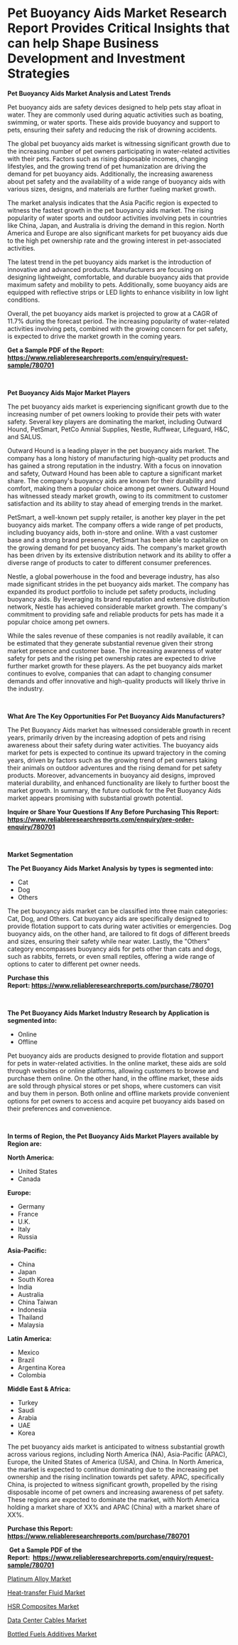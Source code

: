 <p><h1>Pet Buoyancy Aids Market Research Report Provides Critical Insights that can help Shape Business Development and Investment Strategies</h1></p><p><strong>Pet Buoyancy Aids Market Analysis and Latest Trends</strong></p>
<p><p>Pet buoyancy aids are safety devices designed to help pets stay afloat in water. They are commonly used during aquatic activities such as boating, swimming, or water sports. These aids provide buoyancy and support to pets, ensuring their safety and reducing the risk of drowning accidents.</p><p>The global pet buoyancy aids market is witnessing significant growth due to the increasing number of pet owners participating in water-related activities with their pets. Factors such as rising disposable incomes, changing lifestyles, and the growing trend of pet humanization are driving the demand for pet buoyancy aids. Additionally, the increasing awareness about pet safety and the availability of a wide range of buoyancy aids with various sizes, designs, and materials are further fueling market growth.</p><p>The market analysis indicates that the Asia Pacific region is expected to witness the fastest growth in the pet buoyancy aids market. The rising popularity of water sports and outdoor activities involving pets in countries like China, Japan, and Australia is driving the demand in this region. North America and Europe are also significant markets for pet buoyancy aids due to the high pet ownership rate and the growing interest in pet-associated activities.</p><p>The latest trend in the pet buoyancy aids market is the introduction of innovative and advanced products. Manufacturers are focusing on designing lightweight, comfortable, and durable buoyancy aids that provide maximum safety and mobility to pets. Additionally, some buoyancy aids are equipped with reflective strips or LED lights to enhance visibility in low light conditions.</p><p>Overall, the pet buoyancy aids market is projected to grow at a CAGR of 11.7% during the forecast period. The increasing popularity of water-related activities involving pets, combined with the growing concern for pet safety, is expected to drive the market growth in the coming years.</p></p>
<p><strong>Get a Sample PDF of the Report:&nbsp; <a href="https://www.reliableresearchreports.com/enquiry/request-sample/780701">https://www.reliableresearchreports.com/enquiry/request-sample/780701</a></strong></p>
<p>&nbsp;</p>
<p><strong>Pet Buoyancy Aids Major Market Players</strong></p>
<p><p>The pet buoyancy aids market is experiencing significant growth due to the increasing number of pet owners looking to provide their pets with water safety. Several key players are dominating the market, including Outward Hound, PetSmart, PetCo Amnial Supplies, Nestle, Ruffwear, Lifeguard, H&C, and SALUS. </p><p>Outward Hound is a leading player in the pet buoyancy aids market. The company has a long history of manufacturing high-quality pet products and has gained a strong reputation in the industry. With a focus on innovation and safety, Outward Hound has been able to capture a significant market share. The company's buoyancy aids are known for their durability and comfort, making them a popular choice among pet owners. Outward Hound has witnessed steady market growth, owing to its commitment to customer satisfaction and its ability to stay ahead of emerging trends in the market.</p><p>PetSmart, a well-known pet supply retailer, is another key player in the pet buoyancy aids market. The company offers a wide range of pet products, including buoyancy aids, both in-store and online. With a vast customer base and a strong brand presence, PetSmart has been able to capitalize on the growing demand for pet buoyancy aids. The company's market growth has been driven by its extensive distribution network and its ability to offer a diverse range of products to cater to different consumer preferences.</p><p>Nestle, a global powerhouse in the food and beverage industry, has also made significant strides in the pet buoyancy aids market. The company has expanded its product portfolio to include pet safety products, including buoyancy aids. By leveraging its brand reputation and extensive distribution network, Nestle has achieved considerable market growth. The company's commitment to providing safe and reliable products for pets has made it a popular choice among pet owners.</p><p>While the sales revenue of these companies is not readily available, it can be estimated that they generate substantial revenue given their strong market presence and customer base. The increasing awareness of water safety for pets and the rising pet ownership rates are expected to drive further market growth for these players. As the pet buoyancy aids market continues to evolve, companies that can adapt to changing consumer demands and offer innovative and high-quality products will likely thrive in the industry.</p></p>
<p>&nbsp;</p>
<p><strong>What Are The Key Opportunities For Pet Buoyancy Aids Manufacturers?</strong></p>
<p><p>The Pet Buoyancy Aids market has witnessed considerable growth in recent years, primarily driven by the increasing adoption of pets and rising awareness about their safety during water activities. The buoyancy aids market for pets is expected to continue its upward trajectory in the coming years, driven by factors such as the growing trend of pet owners taking their animals on outdoor adventures and the rising demand for pet safety products. Moreover, advancements in buoyancy aid designs, improved material durability, and enhanced functionality are likely to further boost the market growth. In summary, the future outlook for the Pet Buoyancy Aids market appears promising with substantial growth potential.</p></p>
<p><strong>Inquire or Share Your Questions If Any Before Purchasing This Report: <a href="https://www.reliableresearchreports.com/enquiry/pre-order-enquiry/780701">https://www.reliableresearchreports.com/enquiry/pre-order-enquiry/780701</a></strong></p>
<p>&nbsp;</p>
<p><strong>Market Segmentation</strong></p>
<p><strong>The Pet Buoyancy Aids Market Analysis by types is segmented into:</strong></p>
<p><ul><li>Cat</li><li>Dog</li><li>Others</li></ul></p>
<p><p>The pet buoyancy aids market can be classified into three main categories: Cat, Dog, and Others. Cat buoyancy aids are specifically designed to provide flotation support to cats during water activities or emergencies. Dog buoyancy aids, on the other hand, are tailored to fit dogs of different breeds and sizes, ensuring their safety while near water. Lastly, the "Others" category encompasses buoyancy aids for pets other than cats and dogs, such as rabbits, ferrets, or even small reptiles, offering a wide range of options to cater to different pet owner needs.</p></p>
<p><strong>Purchase this Report:&nbsp;<a href="https://www.reliableresearchreports.com/purchase/780701">https://www.reliableresearchreports.com/purchase/780701</a></strong></p>
<p>&nbsp;</p>
<p><strong>The Pet Buoyancy Aids Market Industry Research by Application is segmented into:</strong></p>
<p><ul><li>Online</li><li>Offline</li></ul></p>
<p><p>Pet buoyancy aids are products designed to provide flotation and support for pets in water-related activities. In the online market, these aids are sold through websites or online platforms, allowing customers to browse and purchase them online. On the other hand, in the offline market, these aids are sold through physical stores or pet shops, where customers can visit and buy them in person. Both online and offline markets provide convenient options for pet owners to access and acquire pet buoyancy aids based on their preferences and convenience.</p></p>
<p>&nbsp;</p>
<p><strong>In terms of Region, the Pet Buoyancy Aids Market Players available by Region are:</strong></p>
<p>
    <p> <strong> North America: </strong>
        <ul>
            <li>United States</li>
            <li>Canada</li>
        </ul>
        </p> 
    <p> <strong> Europe: </strong>
        <ul>
            <li>Germany</li>
            <li>France</li>
            <li>U.K.</li>
            <li>Italy</li>
            <li>Russia</li>
        </ul>
        </p> 
    <p> <strong> Asia-Pacific: </strong>
        <ul>
            <li>China</li>
            <li>Japan</li>
            <li>South Korea</li>
            <li>India</li>
            <li>Australia</li>
            <li>China Taiwan</li>
            <li>Indonesia</li>
            <li>Thailand</li>
            <li>Malaysia</li>
        </ul>
        </p> 
    <p> <strong> Latin America: </strong>
        <ul>
            <li>Mexico</li>
            <li>Brazil</li>
            <li>Argentina Korea</li>
            <li>Colombia</li>
        </ul>
        </p> 
    <p> <strong> Middle East & Africa: </strong>
        <ul>
            <li>Turkey</li>
            <li>Saudi</li>
            <li>Arabia</li>
            <li>UAE</li>
            <li>Korea</li>
        </ul>
    </p>
    </p>
<p><p>The pet buoyancy aids market is anticipated to witness substantial growth across various regions, including North America (NA), Asia-Pacific (APAC), Europe, the United States of America (USA), and China. In North America, the market is expected to continue dominating due to the increasing pet ownership and the rising inclination towards pet safety. APAC, specifically China, is projected to witness significant growth, propelled by the rising disposable income of pet owners and increasing awareness of pet safety. These regions are expected to dominate the market, with North America holding a market share of XX% and APAC (China) with a market share of XX%.</p></p>
<p><strong>Purchase this Report: <a href="https://www.reliableresearchreports.com/purchase/780701">https://www.reliableresearchreports.com/purchase/780701</a></strong></p>
<p>&nbsp;<strong>Get a Sample PDF of the Report:&nbsp;&nbsp;<a href="https://www.reliableresearchreports.com/enquiry/request-sample/780701">https://www.reliableresearchreports.com/enquiry/request-sample/780701</a></strong></p>
<p><strong></strong></p>
<p><p><a href="https://medium.com/@katlynbauch/platinum-alloy-market-insights-into-market-cagr-market-trends-and-growth-strategies-1bf779f015ab">Platinum Alloy Market</a></p><p><a href="https://www.linkedin.com/pulse/decoding-heat-transfer-fluid-market-deep-dive-latest-trends/">Heat-transfer Fluid Market</a></p><p><a href="https://github.com/marloy8/Market-Research-Report-List-1/blob/main/hsr-composites-market.md">HSR Composites Market</a></p><p><a href="https://medium.com/@ashlybednar2023/data-center-cables-market-size-reveals-the-best-marketing-channels-in-global-industry-99c8e1039e5d">Data Center Cables Market</a></p><p><a href="https://github.com/aliciawhite5576/Market-Research-Report-List-1/blob/main/bottled-fuels-additives-market.md">Bottled Fuels Additives Market</a></p></p>